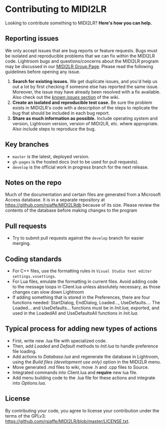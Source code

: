 # Contributing to MIDI2LR

Looking to contribute something to MIDI2LR? **Here's how you can help.**



## Reporting issues

We only accept issues that are bug reports or feature requests. Bugs must be isolated and reproducible problems that we can fix within the MIDI2LR code. Lightroom bugs and questions/concerns about the MIDI2LR program may be discussed in our [MIDI2LR Group Page](https://groups.google.com/forum/#!forum/midi2lr). Please read the following guidelines before opening any issue.

1. **Search for existing issues.** We get duplicate issues, and you'd help us out a lot by first checking if someone else has reported the same issue. Moreover, the issue may have already been resolved with a fix available. Also check out the [*known issues* section](https://github.com/rsjaffe/MIDI2LR/wiki#faqknown-issues) of the wiki.
2. **Create an isolated and reproducible test case.** Be sure the problem exists in MIDI2LR's code with a description of the steps to replicate the bug that should be included in each bug report.
3. **Share as much information as possible.** Include operating system and version, Lightroom version, version of MIDI2LR, etc. where appropriate. Also include steps to reproduce the bug.



## Key branches

- `master` is the latest, deployed version.
- `gh-pages` is the hosted docs (not to be used for pull requests).
- `develop` is the official work in progress branch for the next release.



## Notes on the repo

Much of the documentation and certain files are generated from a Microsoft Access database. It is in a separate repository at https://github.com/rsjaffe/MIDI2LRdb because of its size. Please review the contents of the database before making changes to the program



## Pull requests

- Try to submit pull requests against the `develop` branch for easier merging.




## Coding standards
- For C++ files, use the formatting rules in `Visual Studio text editor settings.vssettings`.
- For Lua files, emulate the formatting in current files. Avoid adding code to the message loops in Client.lua unless absolutely necessary, as those changes can slow down Lightroom
- If adding something that is stored in the Preferences, there are four functions needed: StartDialog, EndDialog, Loaded..., UseDefaults.... The Loaded... and UseDefaults... functions must be in *Init.lua*, exported, and used in the LoadedAll and UseDefaultsAll functions in *Init.lua*.

## Typical process for adding new types of actions
- First, write new .lua file with specialized code.
- Then, add *Loaded* and *Default* methods to *Init.lua* to handle preference file loading.
- Add actions to *Database.lua* and regenerate the database in Lightroom, using the *Build files (development use only)* option in the MIDI2LR menu.
- Move generated .md files to wiki, move .h and .cpp files to Source.
- Integrated commands into Client.lua and **require** new lua file.
- Add menu building code to the .lua file for these actions and integrate into *Options.lua*.

## License

By contributing your code, you agree to license your contribution under the terms of the GPLv3: https://github.com/rsjaffe/MIDI2LR/blob/master/LICENSE.txt.

